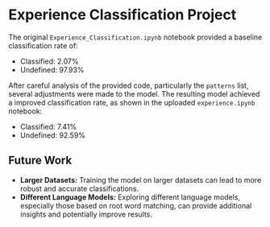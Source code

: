 # Experience Classification Project

The original `Experience_Classification.ipynb` notebook provided a baseline classification rate of:

* Classified: 2.07%
* Undefined: 97.93%

After careful analysis of the provided code, particularly the `patterns` list, several adjustments were made to the model. The resulting model achieved a  improved classification rate, as shown in the uploaded `experience.ipynb` notebook:

* Classified: 7.41%
* Undefined: 92.59%



## Future Work
* **Larger Datasets:** Training the model on larger datasets can lead to more robust and accurate classifications.
* **Different Language Models:** Exploring different language models, especially those based on root word matching, can provide additional insights and potentially improve results.

